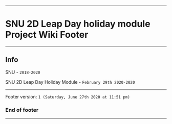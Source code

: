 
***

# SNU 2D Leap Day holiday module Project Wiki Footer

***

## Info

SNU - `2018-2020`

SNU 2D Leap Day Holiday Module - `February 29th 2020-2020`

***

Footer version: `1 (Saturday, June 27th 2020 at 11:51 pm)`

### End of footer

***
